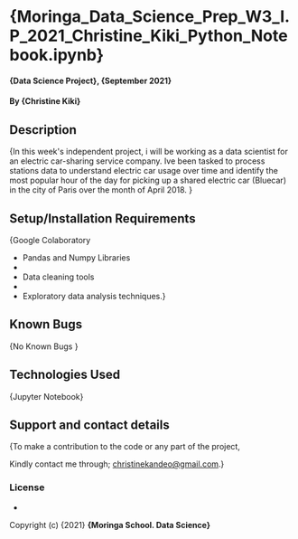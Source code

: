 
# {Moringa_Data_Science_Prep_W3_I.P_2021_Christine_Kiki_Python_Notebook.ipynb}
#### {Data Science Project}, {September 2021}
#### By **{Christine Kiki}**
## Description
{In this week's independent project, i will be working as a data scientist for an electric car-sharing service company. Ive been tasked to process stations data to understand electric car usage over time and identify the most popular hour of the day for picking up a shared electric car (Bluecar) in the city of Paris over the month of April 2018. }
## Setup/Installation Requirements
{Google Colaboratory

* Pandas and Numpy Libraries
* 
* Data cleaning tools
*
* Exploratory data analysis techniques.}
## Known Bugs
{No Known Bugs }
## Technologies Used
{Jupyter Notebook}
## Support and contact details
{To make a contribution to the code or any part of the project,

Kindly contact me through; christinekandeo@gmail.com.}
### License
*
Copyright (c) {2021} **{Moringa School. Data Science}**
  
